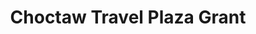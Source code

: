 ---
title: "Choctaw Travel Plaza Grant"
url: /grant/choctaw-travel-plaza-grant/
shop: convenience
---
